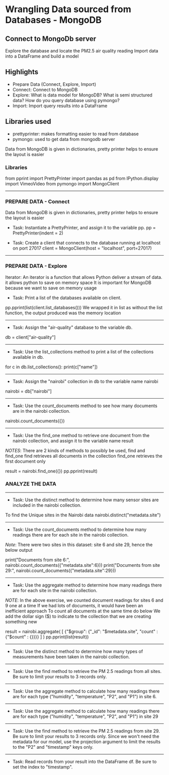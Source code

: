 # Wrangling Data sourced from Databases - MongoDB

## Connect to MongoDb server
Explore the database and locate the PM2.5 air quality reading
Import data into a DataFrame and build a model

## Highlights
- Prepare Data (Connect, Explore, Import)
- Connect: Connect to MongoDB
- Explore: What is data model for MongoDB? What is semi structured data? How do you query database using pymongo?
- Import: Import query results into a DataFrame


## Libraries used 
- prettyprinter: makes formatting easier to read from database
- pymongo: used to get data from mongodb server

Data from MongoDB is given in dictionaries, pretty printer helps to ensure the layout is easier


### Libraries 
from pprint import PrettyPrinter
import pandas as pd
from IPython.display import VimeoVideo
from pymongo import MongoClient

------------------------------------------------------------------------------
### PREPARE DATA - Connect

Data from MongoDB is given in dictionaries, pretty printer helps to ensure the layout is easier

- Task:  Instantiate a PrettyPrinter, and assign it to the variable pp.
pp = PrettyPrinter(indent = 2)


- Task: Create a client that connects to the database running at localhost on port 27017
client = MongoClient(host = "localhost", port=27017)


------------------------------------------------------------------------------
### PREPARE DATA - Explore

Iterator: An iterator is a function that allows Python deliver a stream of data. it allows python to save on memory space
It is important for MongoDB because we want to save on memory usage

- Task: Print a list of the databases available on client.

pp.pprint(list(client.list_databases()))
We wrapped it in list as without the list function, the output produced was the memory location


------------------------------------------------------------------------------

- Task: Assign the "air-quality" database to the variable db.

db = client["air-quality"]

------------------------------------------------------------------------------

- Task: Use the list_collections method to print a list of the collections available in db.

for c in db.list_collections():
    print(c["name"])

------------------------------------------------------------------------------
- Task: Assign the "nairobi" collection in db to the variable name nairobi

nairobi = db["nairobi"]

------------------------------------------------------------------------------
- Task: Use the count_documents method to see how many documents are in the nairobi collection.

nairobi.count_documents({})

------------------------------------------------------------------------------
- Task: Use the find_one method to retrieve one document from the nairobi collection, and assign it to the variable name result

*NOTES*: There are 2 kinds of methods to possibly be used, find and find_one
find retrieves all documents in the collection
find_one retrieves the first document only

result = nairobi.find_one({})
pp.pprint(result)



### ANALYZE THE DATA
------------------------------------------------------------------------------
- Task: Use the distinct method to determine how many sensor sites are included in the nairobi collection.

To find the Unique sites in the Nairobi data
nairobi.distinct("metadata.site")

------------------------------------------------------------------------------
- Task: Use the count_documents method to determine how many readings there are for each site in the nairobi collection.

*Note*: There were two sites in this dataset: site 6 and site 29, hence the below output

print("Documents from site 6:", nairobi.count_documents({"metadata.site":6}))
print("Documents from site 29:", nairobi.count_documents({"metadata.site":29}))

------------------------------------------------------------------------------
- Task: Use the aggregate method to determine how many readings there are for each site in the nairobi collection.

*NOTE*: In the above exercise, we counted document readings for sites 6 and 9 one at a time
If we had lots of documents, it would have been an inefficient approach
To count all documents at the same time do below
We add the dollar sign ($) to indicate to the collection that we are creating something new 

result = nairobi.aggregate(
    [
        {"$group": {"_id": "$metadata.site", "count" : {"$count" : {}}}}
    ]
)
pp.pprint(list(result))

------------------------------------------------------------------------------
- Task: Use the distinct method to determine how many types of measurements have been taken in the nairobi collection.

------------------------------------------------------------------------------

- Task: Use the find method to retrieve the PM 2.5 readings from all sites. Be sure to limit your results to 3 records only.

------------------------------------------------------------------------------

- Task: Use the aggregate method to calculate how many readings there are for each type ("humidity", "temperature", "P2", and "P1") in site 6.

------------------------------------------------------------------------------


- Task: Use the aggregate method to calculate how many readings there are for each type ("humidity", "temperature", "P2", and "P1") in site 29

------------------------------------------------------------------------------


- Task: Use the find method to retrieve the PM 2.5 readings from site 29. Be sure to limit your results to 3 records only. Since we won't need the metadata for our model, use the projection argument to limit the results to the "P2" and "timestamp" keys only.

------------------------------------------------------------------------------

- Task: Read records from your result into the DataFrame df. Be sure to set the index to "timestamp".
